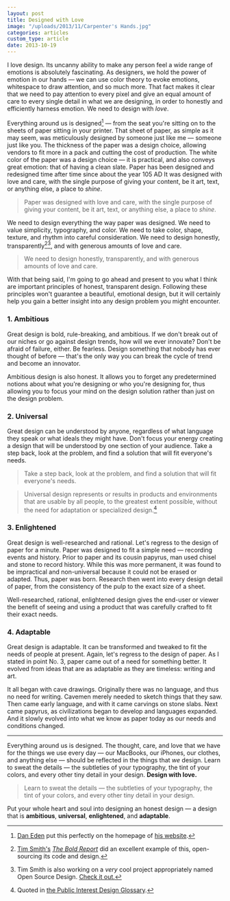 ```yaml
---
layout: post
title: Designed with Love
image: "/uploads/2013/11/Carpenter's Hands.jpg"
categories: articles
custom_type: article
date: 2013-10-19
---
```

<p class="lead">I love design. Its uncanny ability to make any person feel a wide range of emotions is absolutely fascinating. As designers, we hold the power of emotion in our hands — we can use color theory to evoke emotions, whitespace to draw attention, and so much more. That fact makes it clear that we need to pay attention to every pixel and give an equal amount of care to every single detail in what we are designing, in order to honestly and efficiently harness emotion. We need to design with <i>love</i>.</p>

Everything around us is designed[^1] — from the seat you're sitting on to the sheets of paper sitting in your printer. That sheet of paper, as simple as it may seem, was meticulously designed by someone just like me — someone just like you. The thickness of the paper was a design choice, allowing vendors to fit more in a pack and cutting the cost of production. The white color of the paper was a design choice — it is practical, and also conveys great emotion: that of having a clean slate. Paper has been designed and redesigned time after time since about the year <span class="smallcaps">105 AD</span> It was designed with love and care, with the single purpose of giving your content, be it art, text, or anything else, a place to *shine*.

<blockquote class="pullquote"><p>Paper was designed with love and care, with the single purpose of giving your content, be it art, text, or anything else, a place to <i>shine</i>.</p></blockquote>

We need to design everything the way paper was designed. We need to value simplicity, typography, and color. We need to take color, shape, texture, and rhythm into careful consideration. We need to design honestly, transparently[^2][^3], and with generous amounts of love and care.

<blockquote class="pullquote"><p>We need to design honestly, transparently, and with generous amounts of love and care.</p></blockquote>

With that being said, I'm going to go ahead and present to you what I think are important principles of honest, transparent design. Following these principles won't guarantee a beautiful, emotional design, but it will certainly help you gain a better insight into any design problem you might encounter.

### 1. Ambitious
Great design is bold, rule-breaking, and ambitious. If we don't break out of our niches or go against design trends, how will we ever innovate? Don't be afraid of failure, either. Be fearless. Design something that nobody has ever thought of before — that's the only way you can break the cycle of trend and become an innovator.

Ambitious design is also honest. It allows you to forget any predetermined notions about what you're designing or who you're designing for, thus allowing you to focus your mind on the design solution rather than just on the design problem.

### 2. Universal
Great design can be understood by anyone, regardless of what language they speak or what ideals they might have. Don't focus your energy creating a design that will be understood by one section of your audience. Take a step back, look at the problem, and find a solution that will fit everyone's needs.

<blockquote class="pullquote"><p>Take a step back, look at the problem, and find a solution that will fit everyone's needs.</p></blockquote>

>Universal design represents or results in products and environments that are usable by all people, to the greatest extent possible, without the need for adaptation or specialized design.[^4]

### 3. Enlightened
Great design is well-researched and rational. Let's regress to the design of paper for a minute. Paper was designed to fit a simple need — recording events and history. Prior to paper and its cousin papyrus, man used chisel and stone to record history. While this was more permanent, it was found to be impractical and non-universal because it could not be erased or adapted. Thus, paper was born. Research then went into every design detail of paper, from the consistency of the pulp to the exact size of a sheet.

Well-researched, rational, enlightened design gives the end-user or viewer the benefit of seeing and using a product that was carefully crafted to fit their exact needs.

### 4. Adaptable
Great design is adaptable. It can be transformed and tweaked to fit the needs of people at present. Again, let's regress to the design of paper. As I stated in point <span class="smallcaps">No. 3</span>, paper came out of a need for something better. It evolved from ideas that are as adaptable as they are timeless: writing and art.

It all began with cave drawings. Originally there was no language, and thus no need for writing. Cavemen merely needed to sketch things that they saw. Then came early language, and with it came carvings on stone slabs. Next came papyrus, as civilizations began to develop and languages expanded. And it slowly evolved into what we know as paper today as our needs and conditions changed.

<hr class="short">

Everything around us is designed. The thought, care, and love that we have for the things we use every day — our MacBooks, our iPhones, our clothes, and anything else — should be reflected in the things that *we* design. Learn to sweat the details — the subtleties of your typography, the tint of your colors, and every other tiny detail in your design. **Design with love.**

<blockquote class="pullquote">
  <p>Learn to sweat the details — the subtleties of your typography, the tint of your colors, and every other tiny detail in your design.</p>
</blockquote>

Put your whole heart and soul into designing an honest design — a design that is **ambitious**, **universal**, **enlightened**, and **adaptable**.


[^1]:
    <a href="http://twitter.com/_dte">Dan Eden</a> put this perfectly on the homepage of <a href="http://daneden.me/">his website</a>.

[^2]:
    <a href="http://twitter.com/ttimsmith">Tim Smith's</a> <i><a href="http://theboldreport.net">The Bold Report</a></i> did an excellent example of this, open-sourcing its code and design.

[^3]:
    Tim Smith is also working on a <i>very</i> cool project appropriately named Open Source Design. <a href="http://opensourcedesign.is">Check it out.</a>

[^4]:
    Quoted in <a href="http://www.publicinterestdesign.org/glossary/">the Public Interest Design Glossary</a>.